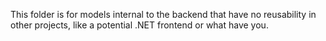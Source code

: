 This folder is for models internal to the backend that have no reusability in other projects, like a potential .NET frontend or what have you.